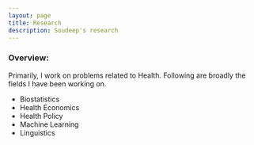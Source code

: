 ```yaml
---
layout: page
title: Research
description: Soudeep's research
---
```


<!-- <div class="navbar">
    <div class="navbar-inner">
        <ul class="nav">
            <li><a href="#grants">Grants</a></li>
            <li><a href="#students">Doctoral Students</a></li>
            <li><a href="#others">Others</a></li>
        </ul>
    </div>
</div> -->

### Overview: 

Primarily, I work on problems related to Health. Following are broadly the fields I have been working on.

- Biostatistics
- Health Economics
- Health Policy
- Machine Learning
- Linguistics

<!-- ### <a name="grants"></a>Grants

Details of the research grants I have received so far are listed below:

- Research Seed Grant from IIM Bangalore for the project titled "New techniques to analyze categorical and discrete time series data". The amount is INR 300,000 for two years (August 2021 to December 2023).
- Young Faculty Research Grant from IIM Bangalore. The amount is INR 900,000 for three years (March 2020 to February 2023). -->


<!-- ### <a name="students"></a>Doctoral Students

Following students have successfully completed their PhD under my supervision.

- [Anchal Soni](https://anchal-soni.github.io/Anchal/): Defended in February 2023, from Indian Institute of Management Bangalore. Ms Soni's thesis was on "Methods of analyzing structural breaks in multivariate time series: Applications to financial data". Post PhD, she joined WNS Global Services as Senior Consultant, F&A capability.

Currently, the following students are advised by me in different capacities.

- (Thesis advisor of) [Siddharth Rawat](https://rawatsid.github.io/): Fourth year doctoral student, Indian Institute of Management Bangalore. Mr Rawat is primarily advised by me, and is working on his thesis titled "Spatio-temporal models in epidemiology and climate change". Expected to graduate by the summer of 2024.

- (Thesis advisor of) [Kapil Gupta](https://kapil21.wixsite.com/kapil): Third year doctoral student, Indian Institute of Management Bangalore. Mr Gupta has been working on his thesis which is focused on analyzing house price dynamics in India. He has also worked with me on papers related to sports analytics and variable selection methods. Expected to graduate by the summer of 2025.

- (Thesis co-advisor of) [Archi Roy](https://www.researchgate.net/profile/Archi-Roy-3): Fourth year student in an integrated MS-PhD program, Indian Institute of Science Education and Research Pune. Ms Roy is jointly advised by me and [Dr Moumanti Podder](https://scholar.google.com/citations?user=z7wxJS4AAAAJ&hl=en). Expected to graduate by the summer of 2024.

- (Doctoral committee member of) [Sajad S Santhosh](https://www.iimb.ac.in/node/10690): Fourth year doctoral student, Indian Institute of Management Bangalore. 


### <a name="others"></a>Other Students

Below is a list of students who have worked (or have been working) as research assistants on various projects.

- [Souvik Bag](https://www.linkedin.com/in/souvik-bag-68744112a/): Currently a doctoral student at University of Missouri.
- [Mareeswaran M](https://www.linkedin.com/in/mareeswaran-m-671090b7/): Currently a doctoral student at Indian Institute of Management Bangalore.
- Kunal Rai: Currently a doctoral student at Indian Institute of Management Bangalore.
- [Shubhajit Sen](https://statistics.sciences.ncsu.edu/people/ssen8/): Currently a doctoral student at North Carolina State University.
- [Anirban Nath](http://stat.columbia.edu/department-directory/name/anirban-nath/): Currently a doctoral student at Columbia University.
- Anagh Chattopadhyay: Currently M.Stat second year student, Indian Statistical Institute Kolkata.
- Manit Paul: Currently M.Stat second year student, Indian Statistical Institute Kolkata.
- Arisina Banerjee: Currently M.Stat second year student, Indian Statistical Institute Kolkata.
- [Ananyapam De](https://www.linkedin.com/in/ananyapam-de-523757166/?originalSubdomain=in): Currently M.S. final year student, Indian Institute of Science Education & Research, Kolkata.
- Pranav Krishna: Currently M.S. first year student, École polytechnique fédérale de Lausanne, Switzerland.
- Jyotishka Ray Choudhury: Currently M.Stat first year student, Indian Statistical Institute Kolkata.
- [Siddhant Nahata](https://www.linkedin.com/in/siddhant-nahata-029870175/): As of 2023, working as Business Analyst at McKinsey & Co. 
- [Divya Chakarwarti](https://www.linkedin.com/in/divya-chakarwarti/): As of 2023, working as Software Engineer at Google.
 -->
